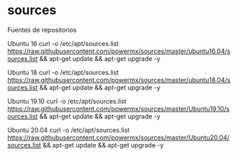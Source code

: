 # sources
Fuentes de repositorios


Ubuntu 16
curl -o /etc/apt/sources.list https://raw.githubusercontent.com/powermx/sources/master/ubuntu16.04/sources.list && apt-get update && apt-get upgrade -y

Ubuntu 18
curl -o /etc/apt/sources.list https://raw.githubusercontent.com/powermx/sources/master/ubuntu18.04/sources.list && apt-get update && apt-get upgrade -y

Ubuntu 19.10
curl -o /etc/apt/sources.list https://raw.githubusercontent.com/powermx/sources/master/Ubuntu19.10/sources.list && apt-get update && apt-get upgrade -y

Ubuntu 20.04
curl -o /etc/apt/sources.list https://raw.githubusercontent.com/powermx/sources/master/Ubuntu20.04/sources.list && apt-get update && apt-get upgrade -y
